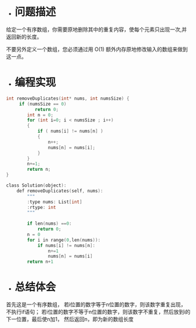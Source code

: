 * # 问题描述
给定一个有序数组，你需要原地删除其中的重复内容，使每个元素只出现一次,并返回新的长度。

不要另外定义一个数组，您必须通过用 O(1) 额外内存原地修改输入的数组来做到这一点。
* # 编程实现
```c
int removeDuplicates(int* nums, int numsSize) {
     if (numsSize == 0)  
           return 0;    
        int n = 0; 
        for (int i=0; i < numsSize ; i++)
        {  
            if ( nums[i] != nums[n] ) 
            {  
                n++;  
                nums[n] = nums[i];  
            }  
        }  
        n+=1;   
        return n;  
}

class Solution(object):
    def removeDuplicates(self, nums):
        """
        :type nums: List[int]
        :rtype: int
        """
        
        if len(nums) ==0:
            return 0;
        n = 0
        for i in range(0,len(nums)):
            if nums[i] != nums[n]:
                n+=1
                nums[n] = nums[i]
        return n+1     
```
* # 总结体会
首先这是一个有序数组，
若i位置的数字等于n位置的数字，则该数字重复出现，不执行if语句；
若i位置的数字不等于n位置的数字，则该数字不重复，然后放到i的下一位置，最后使n加1，
然后返回n，即为新的数组长度

